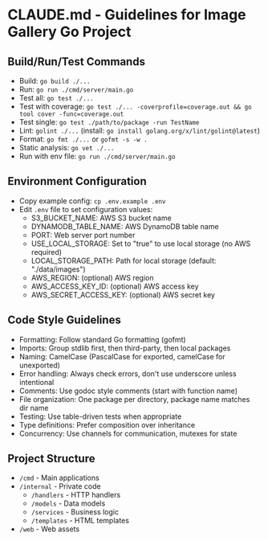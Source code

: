 # CLAUDE.md - Guidelines for Image Gallery Go Project

## Build/Run/Test Commands
- Build: `go build ./...`
- Run: `go run ./cmd/server/main.go`
- Test all: `go test ./...`
- Test with coverage: `go test ./... -coverprofile=coverage.out && go tool cover -func=coverage.out`
- Test single: `go test ./path/to/package -run TestName`
- Lint: `golint ./...` (install: `go install golang.org/x/lint/golint@latest`)
- Format: `go fmt ./...` or `gofmt -s -w .`
- Static analysis: `go vet ./...`
- Run with env file: `go run ./cmd/server/main.go`

## Environment Configuration
- Copy example config: `cp .env.example .env`
- Edit `.env` file to set configuration values:
  - S3_BUCKET_NAME: AWS S3 bucket name
  - DYNAMODB_TABLE_NAME: AWS DynamoDB table name
  - PORT: Web server port number
  - USE_LOCAL_STORAGE: Set to "true" to use local storage (no AWS required)
  - LOCAL_STORAGE_PATH: Path for local storage (default: "./data/images")
  - AWS_REGION: (optional) AWS region
  - AWS_ACCESS_KEY_ID: (optional) AWS access key
  - AWS_SECRET_ACCESS_KEY: (optional) AWS secret key

## Code Style Guidelines
- Formatting: Follow standard Go formatting (gofmt)
- Imports: Group stdlib first, then third-party, then local packages
- Naming: CamelCase (PascalCase for exported, camelCase for unexported)
- Error handling: Always check errors, don't use underscore unless intentional
- Comments: Use godoc style comments (start with function name)
- File organization: One package per directory, package name matches dir name
- Testing: Use table-driven tests when appropriate
- Type definitions: Prefer composition over inheritance
- Concurrency: Use channels for communication, mutexes for state

## Project Structure
- `/cmd` - Main applications
- `/internal` - Private code
  - `/handlers` - HTTP handlers
  - `/models` - Data models
  - `/services` - Business logic
  - `/templates` - HTML templates
- `/web` - Web assets